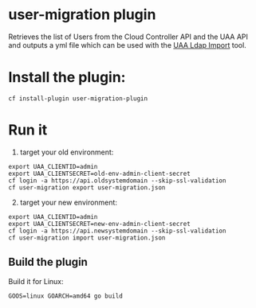 user-migration plugin
======


Retrieves the list of Users from the Cloud Controller API and the UAA API and outputs a yml file which can be used with the [UAA Ldap Import](https://github.com/pivotalservices/uaaldapimport) tool.


# Install the plugin:

`cf install-plugin user-migration-plugin`

# Run it

1. target your old environment:

```
export UAA_CLIENTID=admin
export UAA_CLIENTSECRET=old-env-admin-client-secret
cf login -a https://api.oldsystemdomain --skip-ssl-validation
cf user-migration export user-migration.json
```

2. target your new environment:

```
export UAA_CLIENTID=admin
export UAA_CLIENTSECRET=new-env-admin-client-secret
cf login -a https://api.newsystemdomain --skip-ssl-validation
cf user-migration import user-migration.json
```


## Build the plugin

Build it for Linux:

`GOOS=linux GOARCH=amd64 go build`
